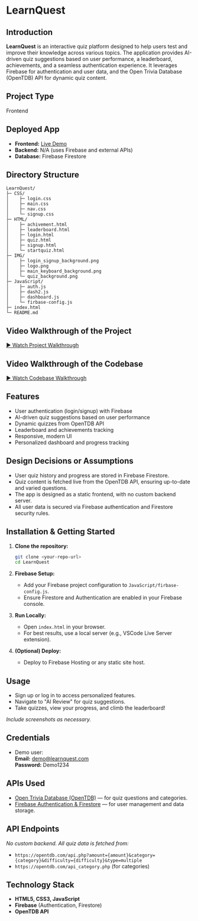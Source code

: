 # LearnQuest

## Introduction

**LearnQuest** is an interactive quiz platform designed to help users test and improve their knowledge across various topics. The application provides AI-driven quiz suggestions based on user performance, a leaderboard, achievements, and a seamless authentication experience. It leverages Firebase for authentication and user data, and the Open Trivia Database (OpenTDB) API for dynamic quiz content.

## Project Type

Frontend

## Deployed App

- **Frontend:** [Live Demo](https://learn-questt.netlify.app/)
- **Backend:** N/A (uses Firebase and external APIs)
- **Database:** Firebase Firestore

## Directory Structure

```
LearnQuest/
├─ CSS/
│    ├─ login.css
│    ├─ main.css
│    ├─ nav.css
│    └─ signup.css
├─ HTML/
│    ├─ achivement.html
│    ├─ leaderboard.html
│    ├─ login.html
│    ├─ quiz.html
│    ├─ signup.html
│    └─ startquiz.html
├─ IMG/
│    ├─ login_signup_background.png
│    ├─ logo.png
│    ├─ main_keyboard_background.png
│    └─ quiz_background.png
├─ JavaScript/
│    ├─ auth.js
│    ├─ dash2.js
│    ├─ dashboard.js
│    └─ firbase-config.js
├─ index.html
└─ README.md
```

## Video Walkthrough of the Project

[▶️ Watch Project Walkthrough](https://drive.google.com/file/d/1zOmYnTPbyBzGbwxJPNL9Hqo14UT325RP/view?usp=sharing)

## Video Walkthrough of the Codebase

[▶️ Watch Codebase Walkthrough](https://drive.google.com/file/d/1QnJYVgZeAa2TZEKs1uZSEnPjDt-mhiAz/view?usp=sharing)

## Features

- User authentication (login/signup) with Firebase
- AI-driven quiz suggestions based on user performance
- Dynamic quizzes from OpenTDB API
- Leaderboard and achievements tracking
- Responsive, modern UI
- Personalized dashboard and progress tracking

## Design Decisions or Assumptions

- User quiz history and progress are stored in Firebase Firestore.
- Quiz content is fetched live from the OpenTDB API, ensuring up-to-date and varied questions.
- The app is designed as a static frontend, with no custom backend server.
- All user data is secured via Firebase authentication and Firestore security rules.

## Installation & Getting Started

1. **Clone the repository:**
   ```bash
   git clone <your-repo-url>
   cd LearnQuest
   ```
2. **Firebase Setup:**

   - Add your Firebase project configuration to `JavaScript/firbase-config.js`.
   - Ensure Firestore and Authentication are enabled in your Firebase console.

3. **Run Locally:**

   - Open `index.html` in your browser.
   - For best results, use a local server (e.g., VSCode Live Server extension).

4. **(Optional) Deploy:**
   - Deploy to Firebase Hosting or any static site host.

## Usage

- Sign up or log in to access personalized features.
- Navigate to "AI Review" for quiz suggestions.
- Take quizzes, view your progress, and climb the leaderboard!

_Include screenshots as necessary._

## Credentials

- Demo user:  
  **Email:** demo@learnquest.com  
  **Password:** Demo1234

## APIs Used

- [Open Trivia Database (OpenTDB)](https://opentdb.com/api_config.php) — for quiz questions and categories.
- [Firebase Authentication & Firestore](https://firebase.google.com/) — for user management and data storage.

## API Endpoints

_No custom backend. All quiz data is fetched from:_

- `https://opentdb.com/api.php?amount={amount}&category={category}&difficulty={difficulty}&type=multiple`
- `https://opentdb.com/api_category.php` (for categories)

## Technology Stack

- **HTML5, CSS3, JavaScript**
- **Firebase** (Authentication, Firestore)
- **OpenTDB API**

